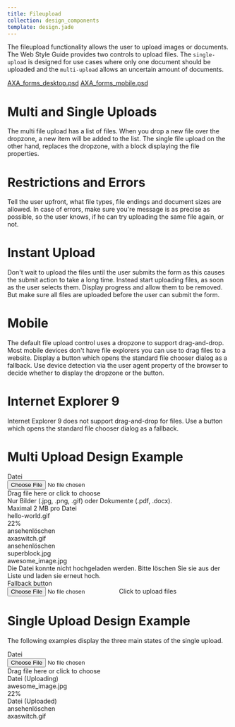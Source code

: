 ```yaml
---
title: Fileupload
collection: design_components
template: design.jade
---
```


The fileupload functionality allows the user to upload images or documents.
The Web Style Guide provides two controls to upload files. The `single-upload`
is designed for use cases where only one document should be uploaded and the
`multi-upload` allows an uncertain amount of documents.

<span class="downloads" >
  <a href="../psd/AXA_forms_desktop.psd" class="downloads__link" >AXA_forms_desktop.psd</a>
  <a href="../psd/AXA_forms_desktop.psd" class="downloads__link" >AXA_forms_mobile.psd</a>
</span>

# Multi and Single Uploads
The multi file upload has a list of files. When you drop a new file over the
dropzone, a new item will be added to the list.
The single file upload on the other hand, replaces the dropzone, with a block
displaying the file properties.

# Restrictions and Errors
Tell the user upfront, what file types, file endings and document sizes are allowed.
In case of errors, make sure you're message is as precise as possible, so the
user knows, if he can try uploading the same file again, or not.

# Instant Upload
Don't wait to upload the files until the user submits the form as this causes
the submit action to take a long time.
Instead start uploading files, as soon as the user selects them. Display progress
and allow them to be removed.
But make sure all files are uploaded before the user can submit the form.

# Mobile
The default file upload control uses a dropzone to support drag-and-drop.
Most mobile devices don't have file explorers you can use to drag files to a
website.
Display a button which opens the standard file chooser dialog as a fallback.
Use device detection via the user agent property of the browser to decide whether
to display the dropzone or the button.

# Internet Explorer 9
Internet Explorer 9 does not support drag-and-drop for files. Use a button which
opens the standard file chooser dialog as a fallback.


# Multi Upload Design Example
<div class="l-container">
  <div class="form">
    <div class="form__group">
      <div class="form__group__label">Datei</div>
      <div class="form__group__control">
        <div class="multi-upload">
          <div class="dropzone">
            <div data-dropzone="dropzone" class="dropzone__container">
              <input type="file" class="dropzone__input"/>
              <div class="dropzone__icon-container"><i class="dropzone__icon icon icon--upload"></i></div>
              <div class="dropzone__text-container">
                <div class="dropzone__text"><span>Drag file here or</span>&nbsp;<a class="dropzone__text__upload-link">click to choose</a></div>
              </div>
            </div>
          </div>
          <div class="multi-upload__remarks">Nur Bilder (.jpg, .png, .gif) oder Dokumente (.pdf, .docx).<br/>Maximal 2 MB pro Datei</div>
          <div class="file-list">
            <div class="file-list__file">
              <div class="progressbar">
                <!-- <div class="progressbar__description">awesome_image.jpg</div> -->
                <div class="progressbar__description">hello-world.gif</div>
                <div class="progressbar__percentage">22%</div>
                <div class="progressbar__progress">
                  <div class="progressbar__progress-background">
                    <div style="width: 22%" class="progressbar__progress-foreground"></div>
                  </div>
                </div>
              </div>
            </div>
            <div class="file-list__file">
              <div class="file-uploaded">
                <div class="file-uploaded__actions"><a class="file-uploaded__actions__action">ansehen</a><a class="file-uploaded__actions__action">löschen</a></div>
                <div class="file-uploaded__title">axaswitch.gif</div>
              </div>
            </div>
            <div class="file-list__file">
              <div class="file-uploaded">
                <div class="file-uploaded__actions"><a class="file-uploaded__actions__action">ansehen</a><a class="file-uploaded__actions__action">löschen</a></div>
                <div class="file-uploaded__title">superblock.jpg</div>
              </div>
            </div>
            <div class="file-list__file">
              <div class="file-error">
                <div class="file-error__progressbar progressbar">
                  <div class="progressbar__description">awesome_image.jpg</div>
                  <div class="progressbar__error"><a class="progressbar__error-icon icon icon--modal-close"></a></div>
                  <div class="progressbar__progress">
                    <div class="progressbar__progress-error"></div>
                  </div>
                </div>
                <div class="file-error__message">
                  Die Datei konnte nicht hochgeladen werden.
                  Bitte löschen Sie sie aus der Liste und laden sie erneut hoch.
                </div>
              </div>
            </div>
          </div>
        </div>
      </div>
    </div>
    <div class="form__group">
      <div class="form__group__label">Fallback button</div>
      <div class="form__group__control">
        <div class="multi-upload">
          <div class="dropzone-fallback">
            <input type="file" class="dropzone-fallback__input"/><a class="dropzone-fallback__button button button--primary"><i class="dropzone-fallback__button__icon icon icon--upload"></i><span class="dropzone-fallback__button__text">Click to upload files</span></a>
          </div>
        </div>
      </div>
    </div>
  </div>
</div>

# Single Upload Design Example
The following examples display the three main states of the single upload.


<div class="form">
  <div class="form__group">
    <div class="form__group__label">Datei</div>
    <div class="form__group__control">
      <div class="single-upload">
        <div class="dropzone">
          <div data-dropzone="dropzone" class="dropzone__container">
            <input type="file" class="dropzone__input"/>
            <div class="dropzone__icon-container"><i class="dropzone__icon icon icon--upload"></i></div>
            <div class="dropzone__text-container">
              <div class="dropzone__text"><span>Drag file here or</span>&nbsp;<a class="dropzone__text__upload-link">click to choose</a></div>
            </div>
          </div>
        </div>
      </div>
    </div>
  </div>
</div>


<div class="form">
  <div class="form__group">
    <div class="form__group__label">Datei (Uploading)</div>
    <div class="form__group__control">
      <div class="single-upload">
        <div class="single-upload__status">
          <div class="single-upload__status__icon-container"><i class="single-upload__status__icon icon icon--upload"></i></div>
          <div class="single-upload__progressbar-container">
            <div class="single-upload__progressbar progressbar">
              <div class="progressbar__description">awesome_image.jpg</div>
              <div class="progressbar__percentage">22%</div>
              <div class="progressbar__progress">
                <div class="progressbar__progress-background">
                  <div style="width: 22%" class="progressbar__progress-foreground"></div>
                </div>
              </div>
            </div>
          </div>
        </div>
      </div>
    </div>
  </div>
</div>


<div class="form">
  <div class="form__group">
    <div class="form__group__label">Datei (Uploaded)</div>
    <div class="form__group__control">
      <div class="single-upload">
        <div class="single-upload__status">
          <div class="single-upload__status__icon-container"><i class="single-upload__status__icon icon icon--upload"></i></div>
          <div class="single-upload__status__uploaded">
            <div class="single-upload__status__uploaded__actions file-uploaded__actions"><a class="file-uploaded__actions__action">ansehen</a><a class="file-uploaded__actions__action">löschen</a></div>
            <div class="single-upload__status__uploaded__title">axaswitch.gif</div>
          </div>
        </div>
      </div>
    </div>
  </div>
</div>


<!-- Copyright AXA Versicherungen AG 2015 -->
